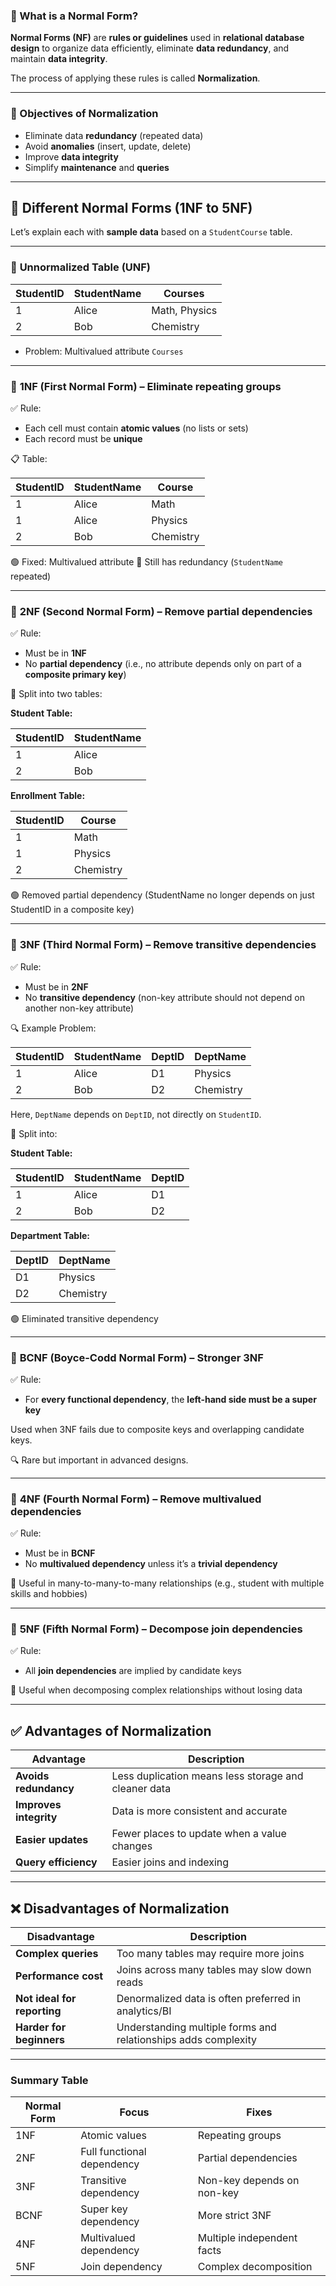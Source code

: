 ### 📘 What is a **Normal Form**?

**Normal Forms (NF)** are **rules or guidelines** used in **relational database design** to organize data efficiently, eliminate **data redundancy**, and maintain **data integrity**.

The process of applying these rules is called **Normalization**.

---

### 🎯 Objectives of Normalization

* Eliminate data **redundancy** (repeated data)
* Avoid **anomalies** (insert, update, delete)
* Improve **data integrity**
* Simplify **maintenance** and **queries**

---

## 🔢 Different Normal Forms (1NF to 5NF)

Let’s explain each with **sample data** based on a `StudentCourse` table.

---

### 🔹 **Unnormalized Table (UNF)**

| StudentID | StudentName | Courses       |
| --------- | ----------- | ------------- |
| 1         | Alice       | Math, Physics |
| 2         | Bob         | Chemistry     |

* Problem: Multivalued attribute `Courses`

---

### 🔹 **1NF (First Normal Form)** – Eliminate repeating groups

✅ Rule:

* Each cell must contain **atomic values** (no lists or sets)
* Each record must be **unique**

📋 Table:

| StudentID | StudentName | Course    |
| --------- | ----------- | --------- |
| 1         | Alice       | Math      |
| 1         | Alice       | Physics   |
| 2         | Bob         | Chemistry |

🟢 Fixed: Multivalued attribute
🔴 Still has redundancy (`StudentName` repeated)

---

### 🔹 **2NF (Second Normal Form)** – Remove partial dependencies

✅ Rule:

* Must be in **1NF**
* No **partial dependency** (i.e., no attribute depends only on part of a **composite primary key**)

🧠 Split into two tables:

**Student Table:**

| StudentID | StudentName |
| --------- | ----------- |
| 1         | Alice       |
| 2         | Bob         |

**Enrollment Table:**

| StudentID | Course    |
| --------- | --------- |
| 1         | Math      |
| 1         | Physics   |
| 2         | Chemistry |

🟢 Removed partial dependency (StudentName no longer depends on just StudentID in a composite key)

---

### 🔹 **3NF (Third Normal Form)** – Remove transitive dependencies

✅ Rule:

* Must be in **2NF**
* No **transitive dependency** (non-key attribute should not depend on another non-key attribute)

🔍 Example Problem:

| StudentID | StudentName | DeptID | DeptName  |
| --------- | ----------- | ------ | --------- |
| 1         | Alice       | D1     | Physics   |
| 2         | Bob         | D2     | Chemistry |

Here, `DeptName` depends on `DeptID`, not directly on `StudentID`.

🧠 Split into:

**Student Table:**

| StudentID | StudentName | DeptID |
| --------- | ----------- | ------ |
| 1         | Alice       | D1     |
| 2         | Bob         | D2     |

**Department Table:**

| DeptID | DeptName  |
| ------ | --------- |
| D1     | Physics   |
| D2     | Chemistry |

🟢 Eliminated transitive dependency

---

### 🔹 **BCNF (Boyce-Codd Normal Form)** – Stronger 3NF

✅ Rule:

* For **every functional dependency**, the **left-hand side must be a super key**

Used when 3NF fails due to composite keys and overlapping candidate keys.

🔍 Rare but important in advanced designs.

---

### 🔹 **4NF (Fourth Normal Form)** – Remove multivalued dependencies

✅ Rule:

* Must be in **BCNF**
* No **multivalued dependency** unless it’s a **trivial dependency**

🧠 Useful in many-to-many-to-many relationships (e.g., student with multiple skills and hobbies)

---

### 🔹 **5NF (Fifth Normal Form)** – Decompose join dependencies

✅ Rule:

* All **join dependencies** are implied by candidate keys

🧠 Useful when decomposing complex relationships without losing data

---

## ✅ Advantages of Normalization

| Advantage              | Description                                          |
| ---------------------- | ---------------------------------------------------- |
| **Avoids redundancy**  | Less duplication means less storage and cleaner data |
| **Improves integrity** | Data is more consistent and accurate                 |
| **Easier updates**     | Fewer places to update when a value changes          |
| **Query efficiency**   | Easier joins and indexing                            |

---

## ❌ Disadvantages of Normalization

| Disadvantage                | Description                                                    |
| --------------------------- | -------------------------------------------------------------- |
| **Complex queries**         | Too many tables may require more joins                         |
| **Performance cost**        | Joins across many tables may slow down reads                   |
| **Not ideal for reporting** | Denormalized data is often preferred in analytics/BI           |
| **Harder for beginners**    | Understanding multiple forms and relationships adds complexity |

---

### Summary Table

| Normal Form | Focus                      | Fixes                      |
| ----------- | -------------------------- | -------------------------- |
| 1NF         | Atomic values              | Repeating groups           |
| 2NF         | Full functional dependency | Partial dependencies       |
| 3NF         | Transitive dependency      | Non-key depends on non-key |
| BCNF        | Super key dependency       | More strict 3NF            |
| 4NF         | Multivalued dependency     | Multiple independent facts |
| 5NF         | Join dependency            | Complex decomposition      |
